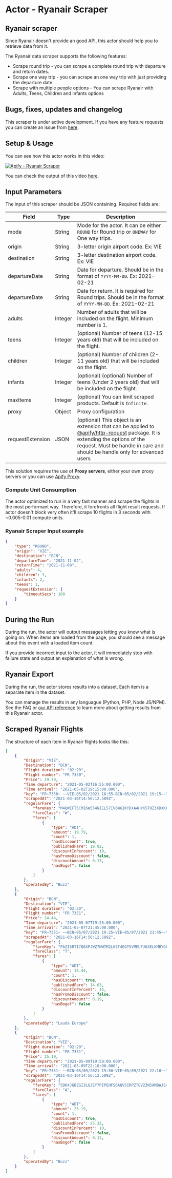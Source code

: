# Actor - Ryanair Scraper

## Ryanair scraper

Since Ryanair doesn't provide an good API, this actor should help you to retrieve data from it.

The Ryanair data scraper supports the following features:

-   Scrape round trip - you can scrape a complete round trip with departure and return dates.
-   Scrape one way trip - you can scrape an one way trip with just providing the departure date
-   Scrape with multiple people options - You can scrape Ryanair with Adults, Teens, Children and Infants options

## Bugs, fixes, updates and changelog

This scraper is under active development. If you have any feature requests you can create an issue from [here](https://github.com/tugkan/ryanair-scraper/issues).

## Setup & Usage

You can see how this actor works in this video:

[![Apify - Ryanair Scraper](https://img.youtube.com/vi/grCuIZT1n8g/0.jpg)](https://www.youtube.com/watch?v=grCuIZT1n8g)

You can check the output of this video [here](https://api.apify.com/v2/datasets/3uQoKgcRuojbDsmJi/items?clean=true&format=json).

## Input Parameters

The input of this scraper should be JSON containing. Required fields are:

| Field            | Type    | Description                                                                                                                                                                                                                                                     |
| ---------------- | ------- | --------------------------------------------------------------------------------------------------------------------------------------------------------------------------------------------------------------------------------------------------------------- |
| mode             | String  | Mode for the actor. It can be either `ROUND` for Round trip or `ONEWAY` for One way trips.                                                                                                                                                                      |
| origin           | String  | 3-letter origin airport code. Ex: VIE                                                                                                                                                                                                                           |
| destination      | String  | 3-letter destination airport code. Ex: VIE                                                                                                                                                                                                                      |
| departureDate    | String  | Date for departure. Should be in the format of `YYYY-MM-DD`. Ex: 2021-02-21                                                                                                                                                                                     |
| departureDate    | String  | Date for return. It is required for Round trips. Should be in the format of `YYYY-MM-DD`. Ex: 2021-02-21                                                                                                                                                        |
| adults           | Integer | Number of adults that will be included on the flight. Minimum number is 1.                                                                                                                                                                                      |
| teens            | Integer | (optional) Number of teens (12-15 years old) that will be included on the flight.                                                                                                                                                                               |
| children         | Integer | (optional) Number of children (2-11 years old) that will be included on the flight.                                                                                                                                                                             |
| infants          | Integer | (optional) (optional) Number of teens (Under 2 years old) that will be included on the flight.                                                                                                                                                                  |
| maxItems         | Integer | (optional) You can limit scraped products. Default is `Infinite`.                                                                                                                                                                                               |
| proxy            | Object  | Proxy configuration                                                                                                                                                                                                                                             |
| requestExtension | JSON    | (optional) This object is an extension that can be applied to [@apify/http-request](https://www.npmjs.com/package/@apify/http-request) package. It is extending the options of the request. Must be handle in care and should be handle only for advanced users |

This solution requires the use of **Proxy servers**, either your own proxy servers or you can use <a href="https://www.apify.com/docs/proxy">Apify Proxy</a>.

### Compute Unit Consumption

The actor optimized to run in a very fast manner and scrape the flights in the most performant way. Therefore, it forefronts all flight result requests. If actor doesn't block very often it'll scrape 10 flights in 3 seconds with ~0.005-0.01 compute units.

### Ryanair Scraper Input example

```json
{
    "type": "ROUND",
    "origin": "VIE",
    "destination": "BCN",
    "departureTime": "2021-11-02",
    "returnTime": "2021-11-09",
    "adults": 4,
    "children": 3,
    "infants": 2,
    "teens": 1,
    "requestExtension": {
        "timeoutSecs": 100
    }
}
```

## During the Run

During the run, the actor will output messages letting you know what is going on.
When items are loaded from the page, you should see a message about this event with a loaded item count.

If you provide incorrect input to the actor, it will immediately stop with failure state and output an explanation of what is wrong.

## Ryanair Export

During the run, the actor stores results into a dataset. Each item is a separate item in the dataset.

You can manage the results in any languague (Python, PHP, Node JS/NPM). See the FAQ or <a href="https://www.apify.com/docs/api" target="blank">our API reference</a> to learn more about getting results from this Ryanair actor.

## Scraped Ryanair Flights

The structure of each item in Ryanair flights looks like this:

```json
[
    {
        "Origin": "VIE",
        "Destination": "BCN",
        "Flight duration": "02:20",
        "Flight number": "FR 7350",
        "Price": 19.79,
        "Time departure": "2021-05-02T16:55:00.000",
        "Time arrival": "2021-05-02T19:15:00.000",
        "key": "FR~7350~ ~~VIE~05/02/2021 16:55~BCN~05/02/2021 19:15~~",
        "scrapedAt": "2021-03-16T14:56:12.589Z",
        "regularFare": {
            "fareKey": "M4QWIFT5CMI6W554NIEL57IV6W6IKYDXA4HYK5TOZ3XDXKE5ZIEA2SAQMZI2ZHAVJRZE6PNUMMZ7KMWOLDIQQQ2HHNXOWJLJHJDQHLHLCGLC7XXCR37MU4LSLJKSBC3IISWCP5UWXAKWP2URYKOW6SL6RD5PP5C6G2LVCIRMU52U5OPUZ566RWCNU6MZGWKZO3STLR4N5MEEY",
            "fareClass": "W",
            "fares": [
                {
                    "type": "ADT",
                    "amount": 19.79,
                    "count": 1,
                    "hasDiscount": true,
                    "publishedFare": 19.92,
                    "discountInPercent": 10,
                    "hasPromoDiscount": false,
                    "discountAmount": 0.13,
                    "hasBogof": false
                }
            ]
        },
        "operatedBy": "Buzz"
    },
    {
        "Origin": "BCN",
        "Destination": "VIE",
        "Flight duration": "02:20",
        "Flight number": "FR 7351",
        "Price": 14.44,
        "Time departure": "2021-05-07T19:25:00.000",
        "Time arrival": "2021-05-07T21:45:00.000",
        "key": "FR~7351~ ~~BCN~05/07/2021 19:25~VIE~05/07/2021 21:45~~",
        "scrapedAt": "2021-03-16T14:56:12.589Z",
        "regularFare": {
            "fareKey": "PAZI5RTI7Q6XPJWZ7NWTM2L6ST4EGT5VMEUFJ6XELKMBYO6E32W5J5N7O4Q5CLXR5CGRECNSKTZTI4RKRXUINENX2PFLTWHHXJLAH7T6GXNF4TXMHSLS4XQPUMFFXA2R4HAIMVIEEALOODFNPIWICPXWWWM4NH3WFFECKOB6BG3EM5EO2FZRAG5I74AY26PWUQSTRWRZSY3TS",
            "fareClass": "T",
            "fares": [
                {
                    "type": "ADT",
                    "amount": 14.44,
                    "count": 1,
                    "hasDiscount": true,
                    "publishedFare": 14.63,
                    "discountInPercent": 15,
                    "hasPromoDiscount": false,
                    "discountAmount": 0.19,
                    "hasBogof": false
                }
            ]
        },
        "operatedBy": "Lauda Europe"
    },
    {
        "Origin": "BCN",
        "Destination": "VIE",
        "Flight duration": "02:20",
        "Flight number": "FR 7351",
        "Price": 25.19,
        "Time departure": "2021-05-09T19:50:00.000",
        "Time arrival": "2021-05-09T22:10:00.000",
        "key": "FR~7351~ ~~BCN~05/09/2021 19:50~VIE~05/09/2021 22:10~~",
        "scrapedAt": "2021-03-16T14:56:12.589Z",
        "regularFare": {
            "fareKey": "5DK4JGBZGI3LGJEY7PIPEHFS6AQV5IRPZTGV23N5AMBWJS4ZR22QAPTVTCGN24WMRSPLJGWCHJGIFLZQRXINUUEMCZX4Z5UPWN3RSKZ3R24BNFBGZIKWCFZWXI7IFPO3QDXJPS65E5E4I73IQHMLKGVT7PQ76AJUUPEK33SNLF5NNIMK3M5QCPFUJN3XP6KYFPJX3SC5IYATO",
            "fareClass": "A",
            "fares": [
                {
                    "type": "ADT",
                    "amount": 25.19,
                    "count": 1,
                    "hasDiscount": true,
                    "publishedFare": 25.32,
                    "discountInPercent": 10,
                    "hasPromoDiscount": false,
                    "discountAmount": 0.13,
                    "hasBogof": false
                }
            ]
        },
        "operatedBy": "Buzz"
    }
]
```

